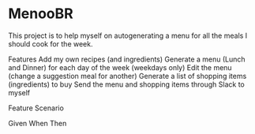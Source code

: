 # MenooBR

This project is to help myself on autogenerating a menu for all the meals I should cook for the week.


Features
Add my own recipes (and ingredients)
Generate a menu (Lunch and Dinner) for each day of the week (weekdays only)
Edit the menu (change a suggestion meal for another)
Generate a list of shopping items (ingredients) to buy
Send the menu and shopping items through Slack to myself

Feature
Scenario

Given
When
Then


